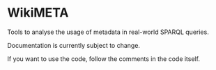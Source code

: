 # WikiMETA
Tools to analyse the usage of metadata in real-world SPARQL queries.

Documentation is currently subject to change.

If you want to use the code, follow the comments in the code itself.

